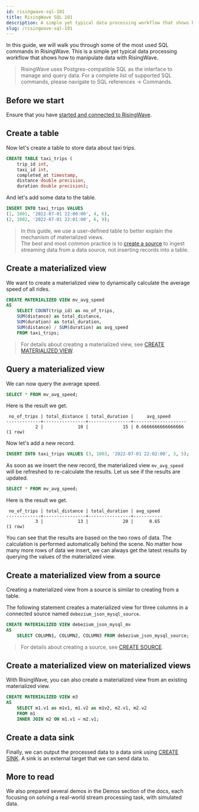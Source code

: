 ```yaml
---
id: risingwave-sql-101
title: RisingWave SQL 101
description: A simple yet typical data processing workflow that shows how to manipulate data with RisingWave.
slug: /risingwave-sql-101
---
```


In this guide, we will walk you through some of the most used SQL commands in RisingWave. This is a simple yet typical data processing workflow that shows how to manipulate data with RisingWave.

> RisingWave uses Postgres-compatible SQL as the interface to manage and query data. For a complete list of supported SQL commands, please navigate to SQL references → Commands. 

## Before we start

Ensure that you have [started and connected to RisingWave](get-started.md/#run-risingwave).

## Create a table

Now let's create a table to store data about taxi trips.

```sql
CREATE TABLE taxi_trips (
    trip_id int, 
    taxi_id int, 
    completed_at timestamp, 
    distance double precision, 
    duration double precision);
```

And let's add some data to the table.

```sql
INSERT INTO taxi_trips VALUES 
(1, 1001, '2022-07-01 22:00:00', 4, 6), 
(2, 1002, '2022-07-01 22:01:00', 6, 9);
```

> In this guide, we use a user-defined table to better explain the mechanism of materialized views.<br/>The best and most common practice is to [create a source](sql/commands/sql-create-source.md) to ingest streaming data from a data source, not inserting records into a table.

## Create a materialized view

We want to create a materialized view to dynamically calculate the average speed of all rides.

```sql
CREATE MATERIALIZED VIEW mv_avg_speed
AS
    SELECT COUNT(trip_id) as no_of_trips,
    SUM(distance) as total_distance,
    SUM(duration) as total_duration,
    SUM(distance) / SUM(duration) as avg_speed
    FROM taxi_trips;
```

> For details about creating a materialized view, see [CREATE MATERIALIZED VIEW](sql/commands/sql-create-mv.md).

## Query a materialized view

We can now query the average speed.

```sql
SELECT * FROM mv_avg_speed;
```

Here is the result we get. 

```
 no_of_trips | total_distance | total_duration |     avg_speed      
-------------+----------------+----------------+--------------------
           2 |             10 |             15 | 0.6666666666666666
(1 row)
```

Now let's add a new record.

```sql
INSERT INTO taxi_trips VALUES (3, 1003, '2022-07-01 22:02:00', 3, 5);
```

As soon as we insert the new record, the materialized view `mv_avg_speed` will be refreshed to re-calculate the results. Let us see if the results are updated.

```sql
SELECT * FROM mv_avg_speed;
```

Here is the result we get. 

```
 no_of_trips | total_distance | total_duration | avg_speed 
-------------+----------------+----------------+-----------
           3 |             13 |             20 |      0.65
(1 row)

```

You can see that the results are based on the two rows of data. The calculation is performed automatically behind the scene. No matter how many more rows of data we insert, we can always get the latest results by querying the values of the materialized view.

## Create a materialized view from a source

Creating a materialized view from a source is similar to creating from a table.

The following statement creates a materialized view for three columns in a connected source named `debezium_json_mysql_source`.

```sql title="To create a materialized view from a source:"
CREATE MATERIALIZED VIEW debezium_json_mysql_mv 
AS 
    SELECT COLUMN1, COLUMN2, COLUMN3 FROM debezium_json_mysql_source;
```
> For details about creating a source, see [CREATE SOURCE](sql/commands/sql-create-source.md).

## Create a materialized view on materialized views

With RisingWave, you can also create a materialized view from an existing materialized view. 

```sql title="To create a materialized view from existing materialized views:"
CREATE MATERIALIZED VIEW m3
AS 
    SELECT m1.v1 as m1v1, m1.v2 as m1v2, m2.v1, m2.v2 
    FROM m1 
    INNER JOIN m2 ON m1.v1 = m2.v1;
```

## Create a data sink

Finally, we can output the processed data to a data sink using [CREATE SINK](sql/commands/sql-create-sink.md). A sink is an external target that we can send data to.

## More to read

We also prepared several demos in the Demos section of the docs, each focusing on solving a real-world stream processing task, with simulated data.
